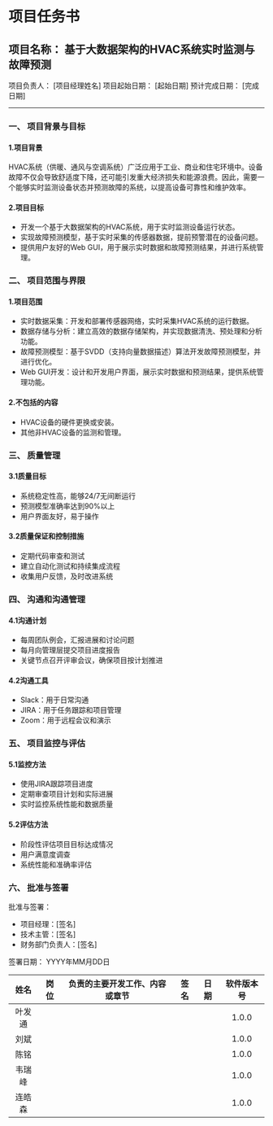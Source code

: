 # 项目任务书

## 项目名称： 基于大数据架构的HVAC系统实时监测与故障预测

项目负责人： [项目经理姓名]
项目起始日期： [起始日期]
预计完成日期： [完成日期]

---

### 一、 项目背景与目标

#### 1.项目背景

HVAC系统（供暖、通风与空调系统）广泛应用于工业、商业和住宅环境中。设备故障不仅会导致舒适度下降，还可能引发重大经济损失和能源浪费。因此，需要一个能够实时监测设备状态并预测故障的系统，以提高设备可靠性和维护效率。

#### 2.项目目标

* 开发一个基于大数据架构的HVAC系统，用于实时监测设备运行状态。
* 实现故障预测模型，基于实时采集的传感器数据，提前预警潜在的设备问题。
* 提供用户友好的Web GUI，用于展示实时数据和故障预测结果，并进行系统管理。

### 二、 项目范围与界限

#### 1.项目范围

* 实时数据采集：开发和部署传感器网络，实时采集HVAC系统的运行数据。
* 数据存储与分析：建立高效的数据存储架构，并实现数据清洗、预处理和分析功能。
* 故障预测模型：基于SVDD（支持向量数据描述）算法开发故障预测模型，并进行优化。
* Web GUI开发：设计和开发用户界面，展示实时数据和预测结果，提供系统管理功能。

#### 2.不包括的内容

* HVAC设备的硬件更换或安装。
* 其他非HVAC设备的监测和管理。

### 三、 质量管理

#### 3.1质量目标

* 系统稳定性高，能够24/7无间断运行
* 预测模型准确率达到90%以上
* 用户界面友好，易于操作

#### 3.2质量保证和控制措施

* 定期代码审查和测试
* 建立自动化测试和持续集成流程
* 收集用户反馈，及时改进系统

### 四、 沟通和沟通管理

#### 4.1沟通计划

* 每周团队例会，汇报进展和讨论问题
* 每月向管理层提交项目进度报告
* 关键节点召开评审会议，确保项目按计划推进

#### 4.2沟通工具

* Slack：用于日常沟通
* JIRA：用于任务跟踪和项目管理
* Zoom：用于远程会议和演示

### 五、 项目监控与评估

#### 5.1监控方法

* 使用JIRA跟踪项目进度
* 定期审查项目计划和实际进展
* 实时监控系统性能和数据质量

#### 5.2评估方法

* 阶段性评估项目目标达成情况
* 用户满意度调查
* 系统性能和准确率评估

### 六、 批准与签署

批准与签署：

* 项目经理：[签名]
* 技术主管：[签名]
* 财务部门负责人：[签名]

签署日期： YYYY年MM月DD日

|姓名|岗位|负责的主要开发工作、内容或章节|签名|日期|软件版本号|
|:----:|:----:|:----:|:----:|:----:|:----:|
|叶发通|||||1.0.0|
|刘斌|||||1.0.0|
|陈铭|||||1.0.0|
|韦瑞峰|||||1.0.0|
|连皓森|||||1.0.0|
